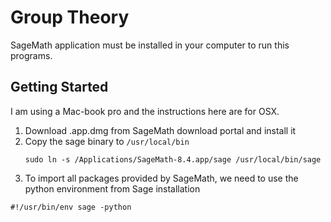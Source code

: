 # Group Theory

SageMath application must be installed in your computer to run this programs.

## Getting Started

I am using a Mac-book pro and the instructions here are for OSX.

1. Download .app.dmg from SageMath download portal and install it
2. Copy the sage binary to `/usr/local/bin`
    ```
    sudo ln -s /Applications/SageMath-8.4.app/sage /usr/local/bin/sage    
    ```
3. To import all packages provided by SageMath, we need to use the python environment from Sage installation

```
#!/usr/bin/env sage -python
```

